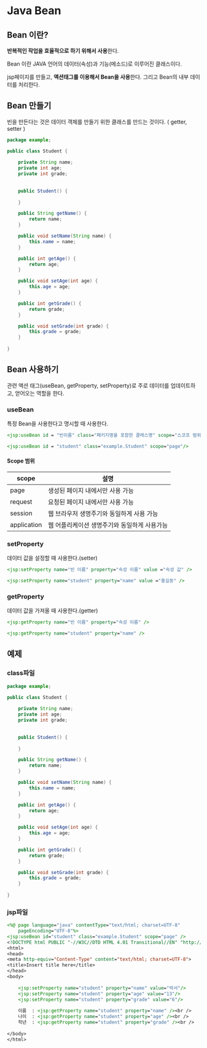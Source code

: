 # Java Bean

## Bean 이란?

**반복적인 작업을 효율적으로 하기 위해서 사용**한다. 

Bean 이란 JAVA 언어의 데이터(속성)과 기능(메소드)로 이루어진 클래스이다. 

jsp페이지를 만들고, **액션태그를 이용해서 Bean을 사용**한다. 그리고 Bean의 내부 데이터를 처리한다.

## Bean 만들기

빈을 만든다는 것은 데이터 객체를 만들기 위한 클래스를 만드는 것이다. ( getter, setter )

```java
package example;

public class Student {
	
	private String name;
	private int age;
	private int grade;
	
	
	public Student() {
		
	}

	public String getName() {
		return name;
	}

	public void setName(String name) {
		this.name = name;
	}

	public int getAge() {
		return age;
	}

	public void setAge(int age) {
		this.age = age;
	}

	public int getGrade() {
		return grade;
	}

	public void setGrade(int grade) {
		this.grade = grade;
	}
	
}
```



## Bean 사용하기

관련 액션 태그(useBean, getProperty, setProperty)로 주로 데이터를 업데이트하고, 얻어오는 역할을 한다.

### useBean

특정 Bean을 사용한다고 명시할 때 사용한다.

```jsp
<jsp:useBean id = "빈이름" class="패키지명을 포함한 클래스명" scope="스코프 범위"/>
```

```jsp
<jsp:useBean id = "student" class="example.Student" scope="page"/>
```

#### Scope 범위

| scope       | 설명                                         |
| ----------- | -------------------------------------------- |
| page        | 생성된 페이지 내에서만 사용 가능             |
| request     | 요청된 페이지 내에서만 사용 가능             |
| session     | 웹 브라우저 생명주기와 동일하게 사용 가능    |
| application | 웹 어플리케이션 생명주기와 동일하게 사용가능 |

### setProperty

데이터 값을 설정할 때 사용한다.(setter)

```jsp
<jsp:setProperty name="빈 이름" property="속성 이름" value ="속성 값" />
```

```jsp
<jsp:setProperty name="student" property="name" value ="홍길동" />
```



### getProperty

데이터 값을 가져올 때 사용한다.(getter)

```jsp
<jsp:getProperty name="빈 이름" property="속성 이름" />
```

```jsp
<jsp:getProperty name="student" property="name" />
```



## 예제

### class파일

```java
package example;

public class Student {
	
	private String name;
	private int age;
	private int grade;
	
	
	public Student() {
		
	}

	public String getName() {
		return name;
	}

	public void setName(String name) {
		this.name = name;
	}

	public int getAge() {
		return age;
	}

	public void setAge(int age) {
		this.age = age;
	}

	public int getGrade() {
		return grade;
	}

	public void setGrade(int grade) {
		this.grade = grade;
	}
	
}
```



### jsp파일

```jsp
<%@ page language="java" contentType="text/html; charset=UTF-8"
    pageEncoding="UTF-8"%>
<jsp:useBean id="student" class="example.Student" scope="page" />
<!DOCTYPE html PUBLIC "-//W3C//DTD HTML 4.01 Transitional//EN" "http://www.w3.org/TR/html4/loose.dtd">
<html>
<head>
<meta http-equiv="Content-Type" content="text/html; charset=UTF-8">
<title>Insert title here</title>
</head>
<body>
	
	<jsp:setProperty name="student" property="name" value="박서"/>
	<jsp:setProperty name="student" property="age" value="13"/>
	<jsp:setProperty name="student" property="grade" value="6"/>
	
	이름  : <jsp:getProperty name="student" property="name" /><br />
	나이  : <jsp:getProperty name="student" property="age" /><br />
	학년  : <jsp:getProperty name="student" property="grade" /><br />
	
</body>
</html>
```

